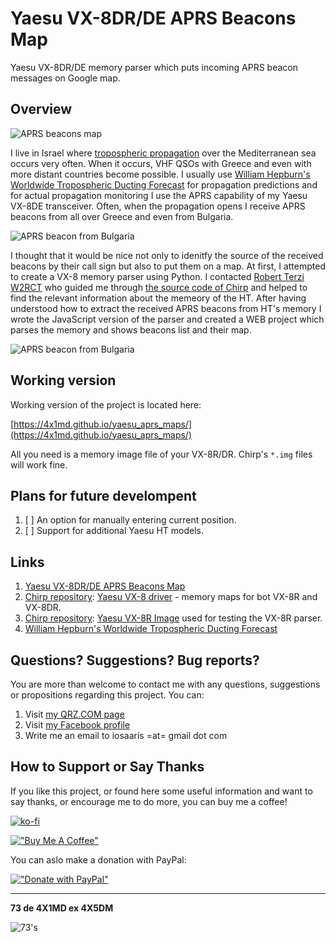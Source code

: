 # Yaesu VX-8DR/DE APRS Beacons Map

Yaesu VX-8DR/DE memory parser which puts incoming APRS beacon messages on Google map.

## Overview

![APRS beacons map](https://raw.githubusercontent.com/4x1md/yaesu_aprs_maps/master/images/aprs_map_0.png)

I live in Israel where [tropospheric propagation](https://en.wikipedia.org/wiki/Tropospheric_propagation) over the Mediterranean sea occurs very often. When it occurs, VHF QSOs with Greece and even with more distant countries become possible. I usually use [William Hepburn's Worldwide Tropospheric Ducting Forecast](http://www.dxinfocentre.com/tropo_eur.html) for propagation predictions and for actual propagation monitoring I use the APRS capability of my Yaesu VX-8DE transceiver. Often, when the propagation opens I receive APRS beacons from all over Greece and even from Bulgaria.

![APRS beacon from Bulgaria](https://raw.githubusercontent.com/4x1md/yaesu_aprs_maps/master/images/aprs_map_1.png)

I thought that it would be nice not only to idenitfy the source of the received beacons by their call sign but also to put them on a map. At first, I attempted to create a VX-8 memory parser using Python. I contacted [Robert Terzi W2RCT](https://github.com/rct) who guided me through [the source code of Chirp](https://github.com/tylert/chirp.hg)
and helped to find the relevant information about the memeory of the HT. After having understood how to extract the received APRS beacons from HT's memory I wrote the JavaScript version of the parser and created a WEB project which parses the memory and shows beacons list and their map.

![APRS beacon from Bulgaria](https://raw.githubusercontent.com/4x1md/yaesu_aprs_maps/master/images/aprs_map_2.png)

## Working version

Working version of the project is located here:

[https://4x1md.github.io/yaesu_aprs_maps/](https://4x1md.github.io/yaesu_aprs_maps/)

All you need is a memory image file of your VX-8R/DR. Chirp's ```*.img``` files will work fine.

## Plans for future develompent

1. [ ] An option for manually entering current position.
2. [ ] Support for additional Yaesu HT models.

## Links
1. [Yaesu VX-8DR/DE APRS Beacons Map](https://4x1md.github.io/yaesu_aprs_maps/)
2. [Chirp repository](https://github.com/tylert/chirp.hg): [Yaesu VX-8 driver](https://github.com/tylert/chirp.hg/blob/master/chirp/drivers/vx8.py) - memory maps for bot VX-8R and VX-8DR.
3. [Chirp repository](https://github.com/tylert/chirp.hg): [Yaesu VX-8R Image](https://github.com/tylert/chirp.hg/blob/master/tests/images/Yaesu_VX-8_R.img) used for testing the VX-8R parser.
4. [William Hepburn's Worldwide Tropospheric Ducting Forecast](http://www.dxinfocentre.com/tropo_eur.html)

## Questions? Suggestions? Bug reports?

You are more than welcome to contact me with any questions, suggestions or propositions regarding this project. You can:

1. Visit [my QRZ.COM page](https://www.qrz.com/db/4X1MD)
2. Visit [my Facebook profile](https://www.facebook.com/Dima.Meln)
3. Write me an email to iosaaris =at= gmail dot com

## How to Support or Say Thanks

If you like this project, or found here some useful information and want to say thanks, or encourage me to do more, you can buy me a coffee!

[![ko-fi](https://ko-fi.com/img/githubbutton_sm.svg)](https://ko-fi.com/Q5Q4ITR7J)

[!["Buy Me A Coffee"](https://www.buymeacoffee.com/assets/img/custom_images/orange_img.png)](https://www.buymeacoffee.com/4x1md)

You can aslo make a donation with PayPal:

[!["Donate with PayPal"](https://www.paypalobjects.com/en_US/i/btn/btn_donateCC_LG.gif)](https://www.paypal.com/donate/?hosted_button_id=NZZWZFH5ZBCCU)

---

**73 de 4X1MD ex 4X5DM**

![73's](https://raw.githubusercontent.com/4x1md/yaesu_aprs_maps/master/images/vx8_73.jpg)
